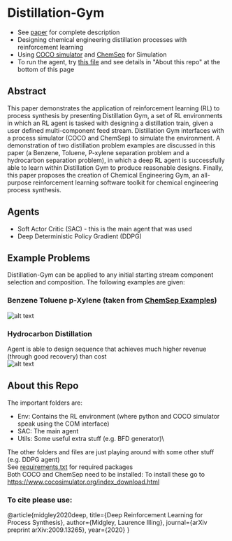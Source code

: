 # Distillation-Gym
 - See [paper](../Feature-double_done/Deep_Reinforcement_Learning_for_Process_Synthesis.pdf) for complete description
 - Designing chemical engineering distillation processes with reinforcement learning
 - Using [COCO simulator](https://www.cocosimulator.org/) and [ChemSep](http://www.chemsep.org/program/index.html) for Simulation
 - To run the agent, try [this file](../Feature-double_done/SAC/run_SAC.py) and see details in "About this repo" at the bottom of this page

## Abstract
This paper demonstrates the application of reinforcement learning (RL) to process synthesis by
presenting Distillation Gym, a set of RL environments in which an RL agent is tasked with designing
a distillation train, given a user defined multi-component feed stream. Distillation Gym interfaces
with a process simulator (COCO and ChemSep) to simulate the environment. A demonstration of two
distillation problem examples are discussed in this paper (a Benzene, Toluene, P-xylene separation
problem and a hydrocarbon separation problem), in which a deep RL agent is successfully able to
learn within Distillation Gym to produce reasonable designs. Finally, this paper proposes the creation
of Chemical Engineering Gym, an all-purpose reinforcement learning software toolkit for chemical
engineering process synthesis.
 
 ## Agents
  - Soft Actor Critic (SAC) - this is the main agent that was used
  - Deep Deterministic Policy Gradient (DDPG)
 
## Example Problems
Distillation-Gym can be applied to any initial starting stream component selection and composition. The following examples are given:
### Benzene Toluene p-Xylene (taken from [ChemSep Examples](http://www.chemsep.org/downloads/index.html))
 ![alt text](../Feature-double_done/SAC/BFDs/CONFIG%203/Attempt%202%20(best)/SAC_CONFIG_3___1598820337.9998825score_2.43.png "Benzene Toluene p-Xylene Final Design")
 ### Hydrocarbon Distillation
Agent is able to design sequence that achieves much higher revenue (through good recovery) than cost  
 ![alt text](../Feature-double_done/SAC/BFDs/CONFIG%200/best/SAC_CONFIG_0___1599080706.16091score_2.7.png "Hydrocarbon distillation")
 
 
 ## About this Repo
 The important folders are:
  - Env: Contains the RL environment (where python and COCO simulator speak using the COM interface)
  - SAC: The main agent
  - Utils: Some useful extra stuff (e.g. BFD generator)\

The other folders and files are just playing around with some other stuff (e.g. DDPG agent)\
See [requirements.txt](../Feature-double_done/requirements.txt) for required packages\
Both COCO and ChemSep need to be installed: To install these go to https://www.cocosimulator.org/index_download.html
 
### To cite please use:

@article{midgley2020deep,
  title={Deep Reinforcement Learning for Process Synthesis},
  author={Midgley, Laurence Illing},
  journal={arXiv preprint arXiv:2009.13265},
  year={2020}
}
